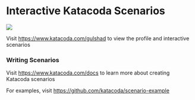 # Interactive Katacoda Scenarios

[![](http://shields.katacoda.com/katacoda/gulshad/count.svg)](https://www.katacoda.com/gulshad "Get your profile on Katacoda.com")

Visit https://www.katacoda.com/gulshad to view the profile and interactive scenarios

### Writing Scenarios
Visit https://www.katacoda.com/docs to learn more about creating Katacoda scenarios

For examples, visit https://github.com/katacoda/scenario-example
